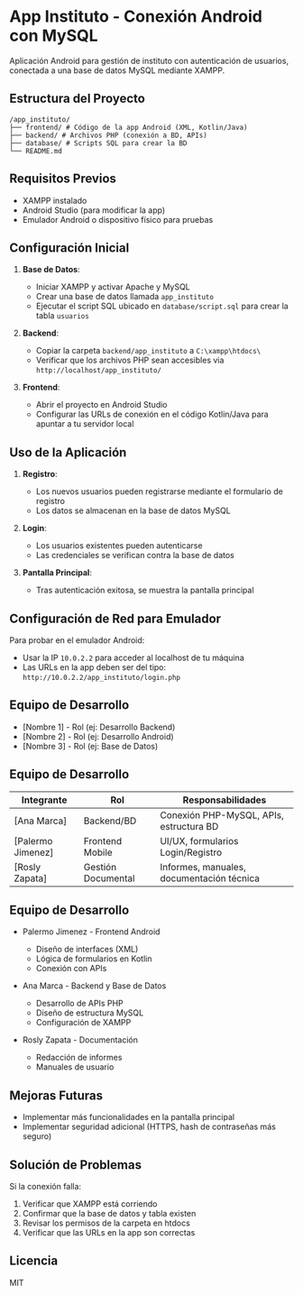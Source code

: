 # App Instituto - Conexión Android con MySQL

Aplicación Android para gestión de instituto con autenticación de usuarios, conectada a una base de datos MySQL mediante XAMPP.

## Estructura del Proyecto
```
/app_instituto/
├── frontend/ # Código de la app Android (XML, Kotlin/Java)
├── backend/ # Archivos PHP (conexión a BD, APIs)
├── database/ # Scripts SQL para crear la BD
└── README.md
```

## Requisitos Previos

- XAMPP instalado
- Android Studio (para modificar la app)
- Emulador Android o dispositivo físico para pruebas

## Configuración Inicial

1. **Base de Datos**:
   - Iniciar XAMPP y activar Apache y MySQL
   - Crear una base de datos llamada `app_instituto`
   - Ejecutar el script SQL ubicado en `database/script.sql` para crear la tabla `usuarios`

2. **Backend**:
   - Copiar la carpeta `backend/app_instituto` a `C:\xampp\htdocs\`
   - Verificar que los archivos PHP sean accesibles via `http://localhost/app_instituto/`

3. **Frontend**:
   - Abrir el proyecto en Android Studio
   - Configurar las URLs de conexión en el código Kotlin/Java para apuntar a tu servidor local

## Uso de la Aplicación

1. **Registro**:
   - Los nuevos usuarios pueden registrarse mediante el formulario de registro
   - Los datos se almacenan en la base de datos MySQL

2. **Login**:
   - Los usuarios existentes pueden autenticarse
   - Las credenciales se verifican contra la base de datos

3. **Pantalla Principal**:
   - Tras autenticación exitosa, se muestra la pantalla principal

## Configuración de Red para Emulador

Para probar en el emulador Android:
- Usar la IP `10.0.2.2` para acceder al localhost de tu máquina
- Las URLs en la app deben ser del tipo: `http://10.0.2.2/app_instituto/login.php`

## Equipo de Desarrollo

- [Nombre 1] - Rol (ej: Desarrollo Backend)
- [Nombre 2] - Rol (ej: Desarrollo Android)
- [Nombre 3] - Rol (ej: Base de Datos)

## Equipo de Desarrollo

| Integrante         | Rol                          | Responsabilidades                          |
|--------------------|------------------------------|-------------------------------------------|
| [Ana Marca]        | Backend/BD                   | Conexión PHP-MySQL, APIs, estructura BD   |
| [Palermo Jimenez]  | Frontend Mobile              | UI/UX, formularios Login/Registro         |
| [Rosly Zapata]     | Gestión Documental           | Informes, manuales, documentación técnica |

## Equipo de Desarrollo

- Palermo Jimenez - Frontend Android
  - Diseño de interfaces (XML)
  - Lógica de formularios en Kotlin
  - Conexión con APIs
    
- Ana Marca - Backend y Base de Datos
  - Desarrollo de APIs PHP
  - Diseño de estructura MySQL
  - Configuración de XAMPP

- Rosly Zapata - Documentación
  - Redacción de informes
  - Manuales de usuario

## Mejoras Futuras

- Implementar más funcionalidades en la pantalla principal
- Implementar seguridad adicional (HTTPS, hash de contraseñas más seguro)

## Solución de Problemas

Si la conexión falla:
1. Verificar que XAMPP está corriendo
2. Confirmar que la base de datos y tabla existen
3. Revisar los permisos de la carpeta en htdocs
4. Verificar que las URLs en la app son correctas

## Licencia
MIT
